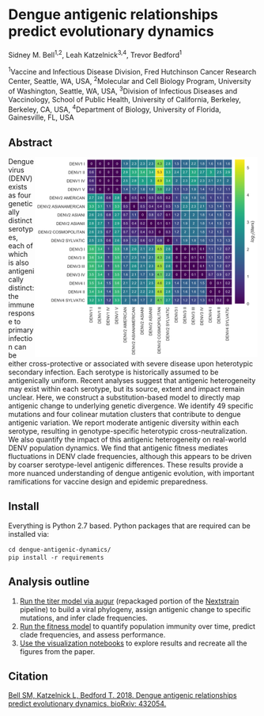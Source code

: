 # Dengue antigenic relationships predict evolutionary dynamics

Sidney M. Bell<sup>1,2</sup>, Leah Katzelnick<sup>3,4</sup>, Trevor Bedford<sup>1</sup>

<sup>1</sup>Vaccine and Infectious Disease Division, Fred Hutchinson Cancer Research Center, Seattle, WA, USA, <sup>2</sup>Molecular and Cell Biology Program, University of Washington, Seattle, WA, USA, <sup>3</sup>Division of Infectious Diseases and Vaccinology, School of Public Health, University of California, Berkeley, Berkeley, CA, USA, <sup>4</sup>Department of Biology, University of Florida, Gainesville, FL, USA

## Abstract

<img align="right" width="450" src="figures/png/genotype_dTiter_heatmap.png">

Dengue virus (DENV) exists as four genetically distinct serotypes, each of which is also antigenically distinct: the immune response to primary infection can be either cross-protective or associated with severe disease upon heterotypic secondary infection.
Each serotype is historically assumed to be antigenically uniform.
Recent analyses suggest that antigenic heterogeneity may exist within each serotype, but its source, extent and impact remain unclear.
Here, we construct a substitution-based model to directly map antigenic change to underlying genetic divergence.
We identify 49 specific mutations and four colinear mutation clusters that contribute to dengue antigenic variation.
We report moderate antigenic diversity within each serotype, resulting in genotype-specific heterotypic cross-neutralization.
We also quantify the impact of this antigenic heterogeneity on real-world DENV population dynamics.
We find that antigenic fitness mediates fluctuations in DENV clade frequencies, although this appears to be driven by coarser serotype-level antigenic differences.
These results provide a more nuanced understanding of dengue antigenic evolution, with important ramifications for vaccine design and epidemic preparedness.

## Install

Everything is Python 2.7 based. Python packages that are required can be installed via:

```
cd dengue-antigenic-dynamics/
pip install -r requirements
```

## Analysis outline

1. [Run the titer model via augur](titer_model/) (repackaged portion of the [Nextstrain](www.nextstrain.org/dengue) pipeline) to build a viral phylogeny, assign antigenic change to specific mutations, and infer clade frequencies.
2. [Run the fitness model](fitness_model/) to quantify population immunity over time, predict clade frequencies, and assess performance.
3. [Use the visualization notebooks](figures/) to explore results and recreate all the figures from the paper.

## Citation

[Bell SM, Katzelnick L, Bedford T. 2018. Dengue antigenic relationships predict evolutionary dynamics. bioRxiv: 432054.](https://doi.org/10.1101/432054)

